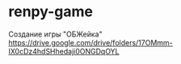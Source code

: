 # renpy-game
Создание игры "ОБЖейка"
https://drive.google.com/drive/folders/17OMmm-IX0cDz4hdSHhedaji0ONGDqOYL
